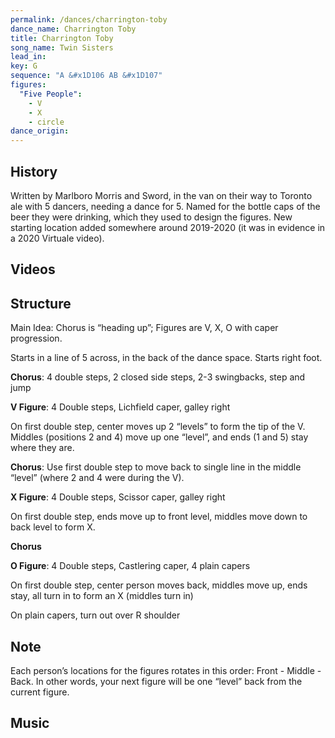 ```yaml
---
permalink: /dances/charrington-toby
dance_name: Charrington Toby
title: Charrington Toby
song_name: Twin Sisters
lead_in:
key: G
sequence: "A &#x1D106 AB &#x1D107"
figures:
  "Five People":
    - V
    - X
    - circle
dance_origin:
---
```


## History

Written by Marlboro Morris and Sword, in the van on their way to Toronto ale with 5 dancers, needing a dance for 5.  Named for the bottle caps of the beer they were drinking, which they used to design the figures.  New starting location added somewhere around 2019-2020 (it was in evidence in a 2020 Virtuale video).

## Videos

## Structure

Main Idea: Chorus is “heading up”; Figures are V, X, O with caper progression.

Starts in a line of 5 across, in the back of the dance space.  Starts right foot.

**Chorus**: 4 double steps, 2 closed side steps, 2-3 swingbacks, step and jump

**V Figure**: 4 Double steps, Lichfield caper, galley right

On first double step, center moves up 2 “levels” to form the tip of the V.  Middles (positions 2 and 4) move up one “level”, and ends (1 and 5) stay where they are.  

**Chorus**: Use first double step to move back to single line in the middle “level” (where 2 and 4 were during the V).

**X Figure**: 4 Double steps, Scissor caper, galley right

On first double step, ends move up to front level, middles move down to back level to form X.

**Chorus**

**O Figure**: 4 Double steps, Castlering caper, 4 plain capers

On first double step, center person moves back, middles move up, ends stay, all turn in to form an X (middles turn in)

On plain capers, turn out over R shoulder

## Note

Each person’s locations for the figures rotates in this order: Front - Middle - Back.  In other words, your next figure will be one “level” back from the current figure.

## Music



